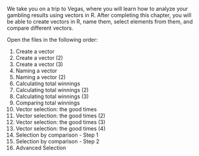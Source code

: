 We take you on a trip to Vegas, where you will learn how to analyze your gambling results using vectors in R. After completing this chapter, 
you will be able to create vectors in R, name them, select elements from them, and compare different vectors.

Open the files in the following order:

1) Create a vector
2) Create a vector (2)
3) Create a vector (3)
4) Naming a vector
5) Naming a vector (2)
6) Calculating total winnings
7) Calculating total winnings (2)
8) Calculating total winnings (3)
9) Comparing total winnings
10) Vector selection: the good times
11) Vector selection: the good times (2)
12) Vector selection: the good times (3)
13) Vector selection: the good times (4)
14) Selection by comparison - Step 1
15) Selection by comparison - Step 2
16) Advanced Selection
